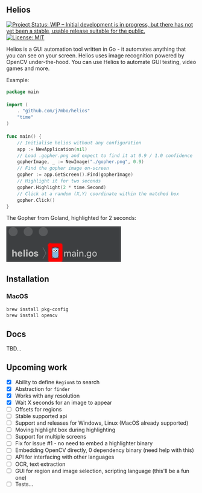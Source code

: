 Helios
--

[![Project Status: WIP – Initial development is in progress, but there has not yet been a stable, usable release suitable for the public.](https://www.repostatus.org/badges/latest/wip.svg)](https://www.repostatus.org/#wip)
[![License: MIT](https://img.shields.io/badge/License-MIT-green.svg)](LICENSE.md)

Helios is a GUI automation tool written in Go - it automates anything that you can see on your screen. Helios uses 
image recognition powered by OpenCV under-the-hood. You can use Helios to automate GUI testing, video games and more.

Example:

```go
package main

import (
	. "github.com/j7mbo/helios"
	"time"
)

func main() {
    // Initialise helios without any configuration
    app := NewApplication(nil)
    // Load .gopher.png and expect to find it at 0.9 / 1.0 confidence
    gopherImage, _ := NewImage("./gopher.png", 0.9)
    // Find the gopher image on-screen
    gopher := app.GetScreen().Find(gopherImage)
    // Highlight it for two seconds
    gopher.Highlight(2 * time.Second)
    // Click at a random (X,Y) coordinate within the matched box
    gopher.Click()
}
```

The Gopher from Goland, highlighted for 2 seconds:

![Found Gopher](./docs/found_gopher.png)

Installation
---

### MacOS

```
brew install pkg-config
brew install opencv
```

Docs
---

TBD...


Upcoming work
---

- [x] Ability to define `Region`s to search
- [x] Abstraction for `finder`
- [x] Works with any resolution
- [x] Wait X seconds for an image to appear
- [ ] Offsets for regions 
- [ ] Stable supported api
- [ ] Support and releases for Windows, Linux (MacOS already supported)
- [ ] Moving highlight box during highlighting
- [ ] Support for multiple screens
- [ ] Fix for issue #1 - no need to embed a highlighter binary
- [ ] Embedding OpenCV directly, 0 dependency binary (need help with this)
- [ ] API for interfacing with other languages 
- [ ] OCR, text extraction
- [ ] GUI for region and image selection, scripting language (this'll be a fun one)
- [ ] Tests...
